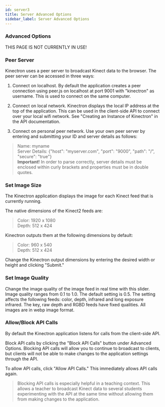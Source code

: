 ```yaml
---
id: server3
title: Server Advanced Options
sidebar_label: Server Advanced Options
---
```


### Advanced Options

THIS PAGE IS NOT CURRENTLY IN USE!

### Peer Server

Kinectron uses a peer server to broadcast Kinect data to the browser. The peer server can be accessed in three ways:

1. Connect on localhost. By default the application creates a peer connection using peer.js on localhost at port 9001 with "kinectron" as username. This is used to connect on the same computer.

2. Connect on local network. Kinectron displays the local IP address at the top of the application. This can be used in the client-side API to connect over your local wifi network. See "Creating an Instance of Kinectron" in the API documentation.

3. Connect on personal peer network. Use your own peer server by entering and submitting your ID and server details as follows:

> Name: myname <br>
> Server Details: {"host": "myserver.com", "port": "9000", "path": "/", "secure": "true"} <br>
> **Important!** In order to parse correctly, server details must be enclosed within curly brackets and properties must be in double quotes.

### Set Image Size

The Kinectron application displays the image for each Kinect feed that is currently running.

The native dimensions of the Kinect2 feeds are:

> Color: 1920 x 1080 <br>
> Depth: 512 x 424

Kinectron outputs them at the following dimensions by default:

> Color: 960 x 540 <br>
> Depth: 512 x 424

Change the Kinectron output dimensions by entering the desired width or height and clicking "Submit."

### Set Image Quality

Change the image quality of the image feed in real time with this slider. Image quality ranges from 0.1 to 1.0. The default setting is 0.5. The setting affects the following feeds: color, depth, infrared and long exposure infrared. The key, raw depth and RGBD feeds have fixed qualities. All images are in webp image format.

### Allow/Block API Calls

By default the Kinectron application listens for calls from the client-side API.

Block API calls by clicking the "Block API Calls" button under Advanced Options. Blocking API calls will allow you to continue to broadcast to clients, but clients will not be able to make changes to the application settings through the API.

To allow API calls, click "Allow API Calls." This immediately allows API calls again.

> Blocking API calls is especially helpful in a teaching context. This allows a teacher to broadcast Kinect data to several students experimenting with the API at the same time without allowing them from making changes to the application.
